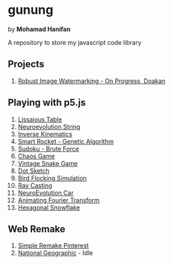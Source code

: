 # gunung

by **Mohamad Hanifan**

A repository to store my javascript code library

## Projects
1. [Robust Image Watermarking - On Progress, Doakan](https://hanifanm.github.io/robust-image-watermarking)

## Playing with p5.js

1. [Lissajous Table](https://hanifanm.github.io/p5js/1-lissajous-table)
2. [Neuroevolution String](https://hanifanm.github.io/p5js/2-neuroevolution-string)
3. [Inverse Kinematics](https://hanifanm.github.io/p5js/3-inverse-kinematics)
4. [Smart Rocket - Genetic Algorithm](https://hanifanm.github.io/p5js/4-smart-rocket)
5. [Sudoku - Brute Force](https://hanifanm.github.io/p5js/5-sudoku-brute-force)
6. [Chaos Game](https://hanifanm.github.io/p5js/6-chaos-game)
7. [Vintage Snake Game](https://hanifanm.github.io/p5js/7-snake-game)
8. [Dot Sketch](https://hanifanm.github.io/p5js/8-dot-sketch)
9. [Bird Flocking Simulation](https://hanifanm.github.io/p5js/9-bird-flocking-simulation)
10. [Ray Casting](https://hanifanm.github.io/p5js/10-ray-casting)
11. [NeuroEvolution Car](https://hanifanm.github.io/p5js/11-line-follower)
12. [Animating Fourier Transform](https://hanifanm.github.io/p5js/12-animating-fourier-transform)
12. [Hexagonal Snowflake](https://hanifanm.github.io/p5js/13-hexagon-snowflake)

## Web Remake

1. [Simple Remake Pinterest](https://hanifanm.github.io/web-remake/pinterest)
2. [National Geographic](https://hanifanm.github.io/web-remake/nationalgeographic) - Idle
<!-- 2. [Pokedex](https://hanifanm.github.io/web-remake/pokedex/out) -->